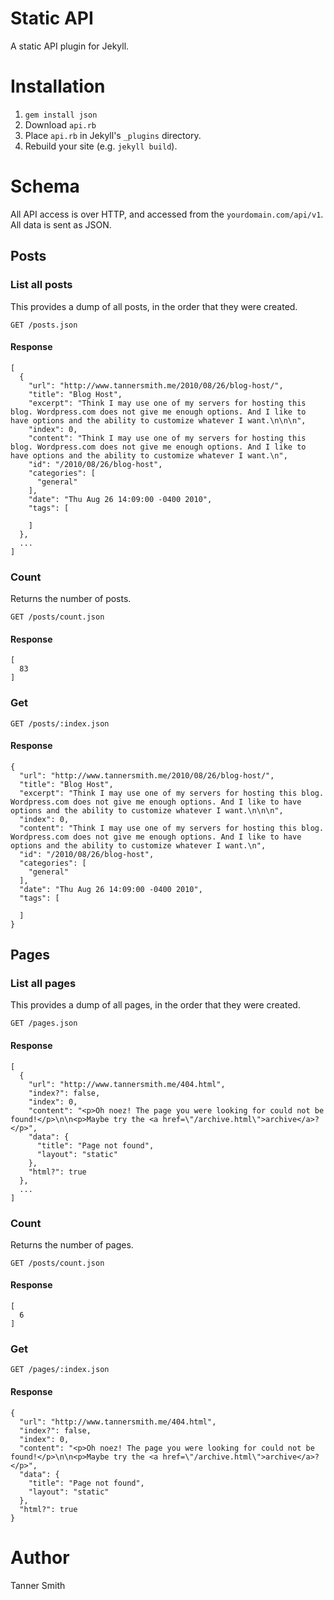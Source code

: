 Static API
==========

A static API plugin for Jekyll.

Installation
============
1. `gem install json`
2. Download `api.rb`
3. Place `api.rb` in Jekyll's `_plugins` directory.
4. Rebuild your site (e.g. `jekyll build`).

Schema
======
All API access is over HTTP, and accessed from the `yourdomain.com/api/v1`. All data is sent as JSON.

Posts
-----
### List all posts
This provides a dump of all posts, in the order that they were created.

```
GET /posts.json
```

#### Response
```
[
  {
    "url": "http://www.tannersmith.me/2010/08/26/blog-host/",
    "title": "Blog Host",
    "excerpt": "Think I may use one of my servers for hosting this blog. Wordpress.com does not give me enough options. And I like to have options and the ability to customize whatever I want.\n\n\n",
    "index": 0,
    "content": "Think I may use one of my servers for hosting this blog. Wordpress.com does not give me enough options. And I like to have options and the ability to customize whatever I want.\n",
    "id": "/2010/08/26/blog-host",
    "categories": [
      "general"
    ],
    "date": "Thu Aug 26 14:09:00 -0400 2010",
    "tags": [

    ]
  },
  ...
]
```

### Count
Returns the number of posts.

```
GET /posts/count.json
```

#### Response
```
[
  83
]
```

### Get
```
GET /posts/:index.json
```

#### Response
```
{
  "url": "http://www.tannersmith.me/2010/08/26/blog-host/",
  "title": "Blog Host",
  "excerpt": "Think I may use one of my servers for hosting this blog. Wordpress.com does not give me enough options. And I like to have options and the ability to customize whatever I want.\n\n\n",
  "index": 0,
  "content": "Think I may use one of my servers for hosting this blog. Wordpress.com does not give me enough options. And I like to have options and the ability to customize whatever I want.\n",
  "id": "/2010/08/26/blog-host",
  "categories": [
    "general"
  ],
  "date": "Thu Aug 26 14:09:00 -0400 2010",
  "tags": [

  ]
}
```

Pages
-----
### List all pages
This provides a dump of all pages, in the order that they were created.

```
GET /pages.json
```

#### Response
```
[
  {
    "url": "http://www.tannersmith.me/404.html",
    "index?": false,
    "index": 0,
    "content": "<p>Oh noez! The page you were looking for could not be found!</p>\n\n<p>Maybe try the <a href=\"/archive.html\">archive</a>?</p>",
    "data": {
      "title": "Page not found",
      "layout": "static"
    },
    "html?": true
  },
  ...
]
```

### Count
Returns the number of pages.

```
GET /posts/count.json
```

#### Response
```
[
  6
]
```

### Get
```
GET /pages/:index.json
```

#### Response
```
{
  "url": "http://www.tannersmith.me/404.html",
  "index?": false,
  "index": 0,
  "content": "<p>Oh noez! The page you were looking for could not be found!</p>\n\n<p>Maybe try the <a href=\"/archive.html\">archive</a>?</p>",
  "data": {
    "title": "Page not found",
    "layout": "static"
  },
  "html?": true
}
```

Author
======
Tanner Smith

